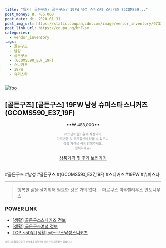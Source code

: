 ```yaml
--- 
title: "특가! 골든구즈/ 골든구스/ 19FW 남성 슈퍼스타 스니커즈 (GCOMS59..." 
post_money: ₩. 456,000 
post_date: dt. 2020.01.31 
post_img_url: https://static.coupangcdn.com/image/vendor_inventory/9733/604156ec0dd186d60fd1741fda66bb7af87c9ba8dfb638bda30f25b31d7b.jpg 
post_link_url: https://coupa.ng/bnFvsx 
categories: 
  - vendor_inventory 
tags: 
  - 골든구즈 
  - 남성 
  - 골든구스 
  - (GCOMS590_E37_19F) 
  - 스니커즈 
  - 19FW 
  - 슈퍼스타 
--- 
```

[![foo](https://static.coupangcdn.com/image/vendor_inventory/9733/604156ec0dd186d60fd1741fda66bb7af87c9ba8dfb638bda30f25b31d7b.jpg)](https://coupa.ng/bnFvsx) 

## [골든구즈] [골든구스] 19FW 남성 슈퍼스타 스니커즈 (GCOMS590_E37_19F) 
<p style="text-align: center;">**₩ 456,000**</p> 
<p style="text-align: center;"><span style="color: #898c8f; font-family: Georgia,Times,serif; font-size: 0.75em;">2020년01월31일에 작성되어, <br>가격변동 및 추가할인이 있을 수 있으니,<br> 상품 가격을 꼭!확인해주세요.<br>행복하세요~</span> 
</p>	 
<div markdown="0" style="text-align: center;"><a href="https://coupa.ng/bnFvsx" class="btn btn--success">상품가격 및 후기 보러가기</a></div> 
<br><br> 
  #골든구즈 #남성 #골든구스 #(GCOMS590_E37_19F) #스니커즈 #19FW #슈퍼스타 
<hr> 

> 행복한 삶을 살기위해 필요한 것은 거의 없다. – 마르쿠스 아우렐리우스 안토니우스 


### POWER LINK

* <a href="https://blog.naver.com/fash111/221767999713" target="_blank"> [생활] 골든구스스니커즈 정보 </a>
* <a href="https://blog.naver.com/santokki14/221767959191" target="_blank"> [생활] 골든구스여성 정보 </a>
* <a href="https://blog.naver.com/fasyy4321/221783247463" target="_blank"> TOP ~50위 [생활] 골든구스남성스니커즈</a>

<span style="color: #898c8f; font-family: Georgia,Times,serif; font-size: 0.55em;">파트너스활동으로 작성자에게 일정액의 커미션이 제공될수 있습니다.</span> 
